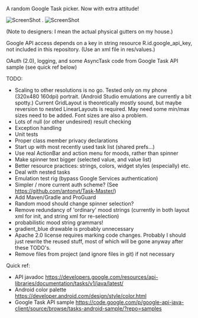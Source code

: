 A random Google Task picker. Now with extra attitude!

![ScreenShot](https://raw.github.com/alexmdavis/WhatToDo/screenshots/WhatToDo-shot1.png) . ![ScreenShot](https://raw.github.com/alexmdavis/WhatToDo/screenshots/WhatToDo-shot2.png)

(Note to designers: I mean the actual physical gutters on my house.)

Google API access depends on a key in string resource R.id.google_api_key, not included in this repository. (Use an xml file in res/values.)

OAuth (2.0), logging, and some AsyncTask code from Google Task API sample (see quick ref below)

TODO:

- Scaling to other resolutions is no go. Tested only on my phone (320x480 160dpi) portrait. (Android Studio emulations are currently a bit spotty.) Current GridLayout is theoretically mostly sound, but maybe reversion to nested LinearLayouts is required. May need some min/max sizes need to be added. Font sizes are also a problem.
- Lots of null (or other undesired) result checking
- Exception handling
- Unit tests
- Proper class member privacy declarations
- Start up with most recently used task list (shared prefs...)
- Use real ActionBar and action menu for moods, rather than spinner
- Make spinner text bigger (selected value, and value list)
- Better resource practices: strings, colors, widget styles (especially) etc.
- Deal with nested tasks
- Emulation test rig (bypass Google Services authentication)
- Simpler / more current auth scheme? (See https://github.com/antonyt/Task-Master/)
- Add Maven/Gradle and ProGuard
- Random mood should change spinner selection?
- Remove redundancy of 'ordinary' mood strings (currently in both layout xml for init, and string xml for re-selection)
- probabilistic mood string grammars!
- gradient_blue drawable is probably unnecessary
- Apache 2.0 license requires marking code changes. Probably I should just rewrite the reused stuff, most of which will be gone anyway after these TODO's.
- Remove files from project (and ignore files in git) if not necessary

Quick ref:
- API javadoc https://developers.google.com/resources/api-libraries/documentation/tasks/v1/java/latest/
- Android color palette https://developer.android.com/design/style/color.html
- Google Task API sample https://code.google.com/p/google-api-java-client/source/browse/tasks-android-sample/?repo=samples

